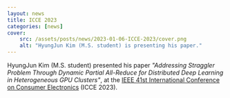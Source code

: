 ```yaml
---
layout: news
title: ICCE 2023
categories: [news]
cover:
    src: /assets/posts/news/2023-01-06-ICCE-2023/cover.png
    alt: "HyungJun Kim (M.S. student) is presenting his paper."
---
```


HyungJun Kim (M.S. student) presented his paper _"Addressing Straggler Problem Through Dynamic Partial All-Reduce for Distributed Deep Learning in Heterogeneous GPU Clusters"_, at the [IEEE 41st International Conference on Consumer Electronics](https://icce.org/2023) (ICCE 2023).
